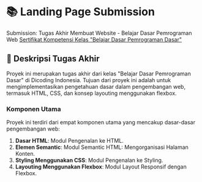 # 📚  Landing Page Submission
Submission: Tugas Akhir Membuat Website - Belajar Dasar Pemrograman Web
[Sertifikat Kompetensi Kelas "Belajar Dasar Pemrograman Dasar"](https://www.dicoding.com/certificates/07Z6VN16JXQR)

## 🚀 Deskripsi Tugas Akhir
Proyek ini merupakan tugas akhir dari kelas "Belajar Dasar Pemrograman Dasar" di Dicoding Indonesia. Tujuan dari proyek ini adalah untuk mengimplementasikan pengetahuan dasar dalam pengembangan web, termasuk HTML, CSS, dan konsep layouting menggunakan flexbox.

### Komponen Utama

Proyek ini terdiri dari empat komponen utama yang mencakup dasar-dasar pengembangan web:

1. **Dasar HTML**: Modul Pengenalan ke HTML.
2. **Elemen Semantic**: Modul Semantic HTML: Mengorganisasi Halaman Konten.
3. **Styling Menggunakan CSS**: Modul Pengenalan ke Styling.
4. **Layouting Menggunakan Flexbox**: Modul Layout Responsif dengan Flexbox.



